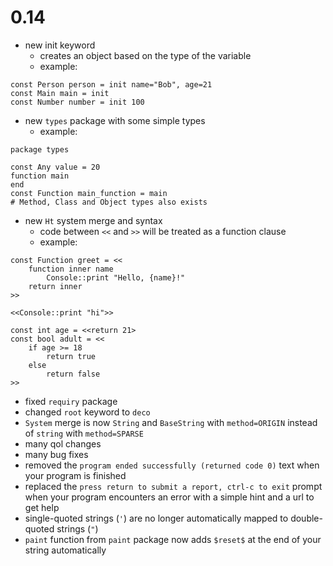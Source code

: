 # 0.14

- new init keyword
  - creates an object based on the type of the variable
  - example:
```
const Person person = init name="Bob", age=21
const Main main = init
const Number number = init 100
```
- new `types` package with some simple types
  - example:
```
package types

const Any value = 20
function main
end
const Function main_function = main
# Method, Class and Object types also exists
```
- new `Ht` system merge and syntax
  - code between `<<` and `>>` will be treated as a function clause
  - example:
```
const Function greet = <<
    function inner name
        Console::print "Hello, {name}!"
    return inner
>>

<<Console::print "hi">>

const int age = <<return 21>
const bool adult = <<
    if age >= 18
        return true
    else
        return false
>>
```
- fixed `requiry` package
- changed `root` keyword to `deco`
- `System` merge is now `String` and `BaseString` with `method=ORIGIN` instead of `string` with `method=SPARSE`
- many qol changes
- many bug fixes
- removed the `program ended successfully (returned code 0)` text when your program is finished
- replaced the `press return to submit a report, ctrl-c to exit` prompt when your program encounters an error with a simple hint and a url to get help
- single-quoted strings (`'`) are no longer automatically mapped to double-quoted strings (`"`)
- `paint` function from `paint` package now adds `$reset$` at the end of your string automatically